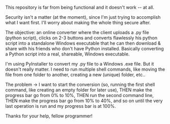 This repository is far from being functional and it doesn't work -- at all.

Security isn't a matter (at the moment), since I'm just trying to accomplish what I want first. I'll worry about making the whole thing secure after.

The objective: an online converter where the client uploads a .py file (python script), clicks on 2-3 buttons and converts flawlessly his python script into a standalone Windows executable that he can then download & share with his friends who don't have Python installed. Basically converting a Python script into a real, shareable, Windows executable.

I'm using PyInstaller to convert my .py file to a Windows .exe file. But it doesn't really matter. I need to run multiple shell commands, like moving the file from one folder to another, creating a new (unique) folder, etc..

The problem -> I want to start the conversion (so, running the first shell command, like creating an empty folder for later use), THEN make the progress bar go from 0% to 10%, THEN run the second command line, THEN make the progress bar go from 10% to 40%, and so on until the very last operation is run and my progress bar is at 100%.

Thanks for your help, fellow programmer!
